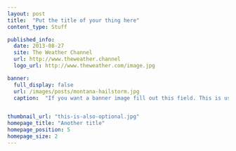 ```yaml
---
layout: post 
title:  "Put the title of your thing here"
content_type: Stuff

published_info:
  date: 2013-08-27
  site: The Weather Channel
  url: http://www.theweather.channel
  logo_url: http://www.theweather.com/image.jpg

banner:
  full_display: false
  url: /images/posts/montana-hailstorm.jpg
  caption:  "If you want a banner image fill out this field. This is used to represent a post on the homepage (i.e. the art associated with any given item)"


thumbnail_url: "this-is-also-optional.jpg"
homepage_title: "Another title"
homepage_position: 5
homepage_size: 2
---
```

